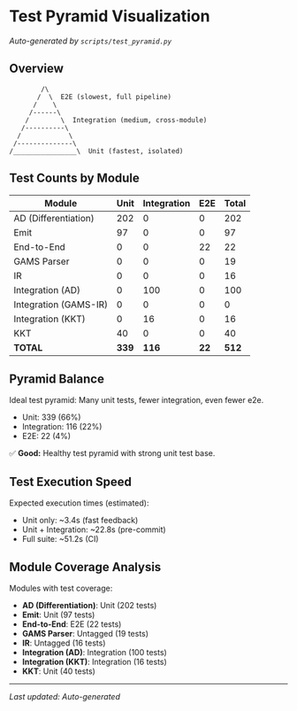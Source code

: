 # Test Pyramid Visualization

*Auto-generated by `scripts/test_pyramid.py`*

## Overview

```
        /\
       /  \  E2E (slowest, full pipeline)
      /    \
     /------\
    /        \  Integration (medium, cross-module)
   /----------\
  /            \
 /--------------\
/________________\  Unit (fastest, isolated)
```

## Test Counts by Module

| Module | Unit | Integration | E2E | Total |
|--------|------|-------------|-----|-------|
| AD (Differentiation) | 202 | 0 | 0 | 202 |
| Emit | 97 | 0 | 0 | 97 |
| End-to-End | 0 | 0 | 22 | 22 |
| GAMS Parser | 0 | 0 | 0 | 19 |
| IR | 0 | 0 | 0 | 16 |
| Integration (AD) | 0 | 100 | 0 | 100 |
| Integration (GAMS-IR) | 0 | 0 | 0 | 0 |
| Integration (KKT) | 0 | 16 | 0 | 16 |
| KKT | 40 | 0 | 0 | 40 |
| **TOTAL** | **339** | **116** | **22** | **512** |

## Pyramid Balance

Ideal test pyramid: Many unit tests, fewer integration, even fewer e2e.

- Unit: 339 (66%)
- Integration: 116 (22%)
- E2E: 22 (4%)

✅ **Good:** Healthy test pyramid with strong unit test base.

## Test Execution Speed

Expected execution times (estimated):
- Unit only: ~3.4s (fast feedback)
- Unit + Integration: ~22.8s (pre-commit)
- Full suite: ~51.2s (CI)

## Module Coverage Analysis

Modules with test coverage:
- **AD (Differentiation)**: Unit (202 tests)
- **Emit**: Unit (97 tests)
- **End-to-End**: E2E (22 tests)
- **GAMS Parser**: Untagged (19 tests)
- **IR**: Untagged (16 tests)
- **Integration (AD)**: Integration (100 tests)
- **Integration (KKT)**: Integration (16 tests)
- **KKT**: Unit (40 tests)

---

*Last updated: Auto-generated*
